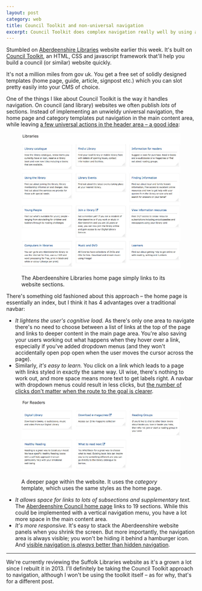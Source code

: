 ```yaml
---
layout: post
category: web
title: Council Toolkit and non-universal navigation
excerpt: Council Toolkit does complex navigation really well by using an old fashioned, easy to interpret method.
---
```


Stumbled on [Aberdeenshire Libraries](https://www.aberdeenshire.gov.uk/libraries/) website earlier this week. It's built on [Council Toolkit](http://counciltoolkit.org/), an HTML, CSS and javascript framework that'll help you build a council (or similar) website quickly.

It's not a million miles from gov uk. You get a free set of solidly designed templates (home page, guide, article, signpost etc.) which you can slot pretty easily into your CMS of choice.

One of the things I like about Council Toolkit is the way it handles navigation. On council (and library) websites we often publish _lots_ of sections. Instead of implementing an unwieldy universal navigation, the home page and category templates put navigation in the main content area, while leaving [a few universal actions in the header area &#8211; a good idea](/2015/08/case-against-universal-navigation/):

<figure>

<img src="/images/aberdeenshire1.jpg" alt="Screenshot of the Aberdeenshire Libraries home page navigation area">

<figcaption class="figcaption"><p>The Aberdeenshire Libraries home page simply links to its website sections.</p></figcaption>

</figure>

There's something old fashioned about this approach &#8211; the home page is essentially an index, but I think it has 4 advantages over a traditional navbar:

- _It lightens the user's cognitive load._ As there's only one area to navigate there's no need to choose between a list of links at the top of the page and links to deeper content in the main page area. You're also saving your users working out what happens when they hover over a link, especially if you've added dropdown menus (and they won't accidentally open pop open when the user moves the cursor across the page).
- Similarly, _it's easy to learn._ You click on a link which leads to a page with links styled in exactly the same way. UI wise, there's nothing to work out, and more space means more text to get labels right. A navbar with dropdown menus could result in less clicks, but [the number of clicks don't matter when the route to the goal is clearer](http://uxmyths.com/post/654026581/myth-all-pages-should-be-accessible-in-3-clicks).

<figure>

<img src="/images/aberdeenshire2.jpg" alt="A screenshot of a sub page">

<figcaption class="figcaption"><p>A deeper page within the website. It uses the <em>category</em> template, which uses the same styles as the home page.</p></figcaption>

</figure>

- _It allows space for links to lots of subsections and supplementary text._ The [Aberdeenshire Council home page](https://www.aberdeenshire.gov.uk/) links to 19 sections. While this could be implemented with a vertical navigation menu, you have a lot more space in the main content area.
- _It's more responsive._ It's easy to stack the Aberdeenshire website panels when you shrink the screen. But more importantly, the navigation area is always visible; you won't be hiding it behind a hamburger icon. And [visible navigation is _always_ better than hidden navigation](/2015/05/do-not-fear-the-nav-bar/).

<hr>

We're currently reviewing the Suffolk Libraries website as it's a grown a lot since I rebuilt it in 2013. I'll definitely be taking the Council Toolkit approach to navigation, although I won't be using the toolkit itself &#8211; as for why, that's for a different post.
